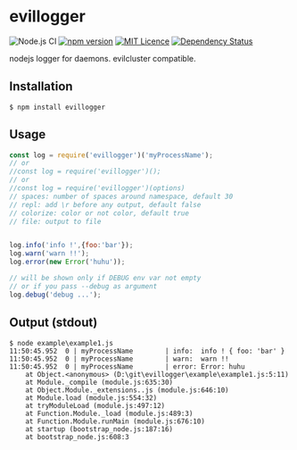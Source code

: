 # evillogger
![Node.js CI](https://github.com/eviltik/evillogger/workflows/Node.js%20CI/badge.svg)
[![npm version](https://badge.fury.io/js/evilscan.svg)](https://badge.fury.io/js/evillogger)
[![MIT Licence](https://badges.frapsoft.com/os/mit/mit.svg?v=103)](https://opensource.org/licenses/mit-license.php)
[![Dependency Status](https://david-dm.org/eviltik/evillogger.svg)](https://david-dm.org/eviltik/evillogger)

nodejs logger for daemons. evilcluster compatible.


Installation
------------
```
$ npm install evillogger
```


Usage
-----
```js
const log = require('evillogger')('myProcessName');
// or
//const log = require('evillogger')();
// or
//const log = require('evillogger')(options)
// spaces: number of spaces around namespace, default 30
// repl: add \r before any output, default false
// colorize: color or not color, default true
// file: output to file


log.info('info !',{foo:'bar'});
log.warn('warn !!');
log.error(new Error('huhu'));

// will be shown only if DEBUG env var not empty
// or if you pass --debug as argument
log.debug('debug ...');
```

Output (stdout)
---------------
```console
$ node example\example1.js
11:50:45.952  0 | myProcessName        | info:  info ! { foo: 'bar' }
11:50:45.952  0 | myProcessName        | warn:  warn !!
11:50:45.952  0 | myProcessName        | error: Error: huhu
    at Object.<anonymous> (D:\git\evillogger\example\example1.js:5:11)
    at Module._compile (module.js:635:30)
    at Object.Module._extensions..js (module.js:646:10)
    at Module.load (module.js:554:32)
    at tryModuleLoad (module.js:497:12)
    at Function.Module._load (module.js:489:3)
    at Function.Module.runMain (module.js:676:10)
    at startup (bootstrap_node.js:187:16)
    at bootstrap_node.js:608:3
```
